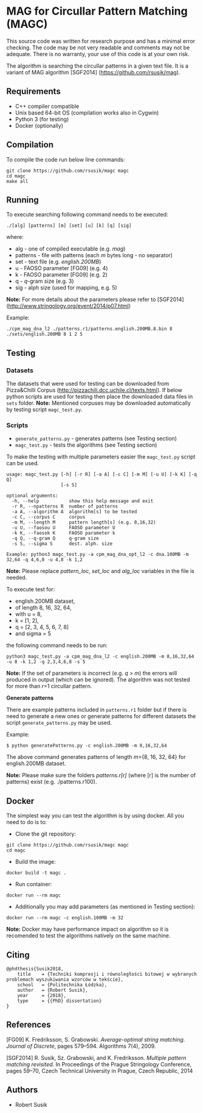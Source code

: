 # MAG for Circullar Pattern Matching (MAGC)

This source code was written for research purpose and has a minimal error checking. The code may be not very readable and comments may not be adequate. There is no warranty, your use of this code is at your own risk.

The algorithm is searching the circullar patterns in a given text file. It is a variant of MAG algorithm [SGF2014] (https://github.com/rsusik/mag).

## Requirements
* C++ compiler compatible 
* Unix based 64-bit OS (compilation works also in Cygwin)
* Python 3 (for testing)
* Docker (optionally)

## Compilation
To compile the code run below line commands:
```shell
git clone https://github.com/rsusik/magc magc
cd magc
make all
```

## Running
To execute searching following command needs to be executed:

```shell 
./[alg] [patterns] [m] [set] [u] [k] [q] [sig]
```
where:
* alg      - one of compiled executable (e.g. *mag*)
* patterns - file with patterns (each *m* bytes long - no separator)
* set      - text file (e.g. *english.200MB*)
* u        - FAOSO parameter [FG09] (e.g. 4)
* k        - FAOSO parameter [FG09] (e.g. 2)
* q        - *q*-gram size (e.g. 3)
* sig      - alph size (used for mapping, e.g. 5)

**Note:** For more details about the parameters please refer to [SGF2014] (http://www.stringology.org/event/2014/p07.html)

Example:

```shell
./cpm_mag_dna_l2 ./patterns.r1/patterns.english.200MB.8.bin 8 ./sets/english.200MB 8 1 2 5
```

## Testing

### Datasets
The datasets that were used for testing can be downloaded from Pizza\&Chilli Corpus (http://pizzachili.dcc.uchile.cl/texts.html).
If below python scripts are used for testing then place the downloaded data files in `sets` folder.
**Note:** Mentioned corpuses may be downloaded automatically by testing script `magc_test.py`.

### Scripts
* `generate_patterns.py` - generates patterns (see Testing section)
* `magc_test.py`         - tests the algorithms (see Testing section)

To make the testing with multiple parameters easier the `magc_test.py` script can be used. 

```
usage: magc_test.py [-h] [-r R] [-a A] [-c C] [-m M] [-u U] [-k K] [-q Q]
                    [-s S]

optional arguments:
  -h, --help           show this help message and exit
  -r R, --npatterns R  number of patterns
  -a A, --algorithm A  algorithm[s] to be tested
  -c C, --corpus C     corpus
  -m M, --length M     pattern length[s] (e.g. 8,16,32)
  -u U, --faosou U     FAOSO parameter U
  -k K, --faosok K     FAOSO parameter k
  -q Q, --q-gram Q     q-gram size
  -s S, --sigma S      dest. alph. size

Example: python3 magc_test.py -a cpm_mag_dna_opt_l2 -c dna.100MB -m
32,64 -q 4,6,8 -u 4,8 -k 1,2
```

**Note:** Please replace *pattern_loc*, *set_loc* and *alg_loc* variables in the file is needed.

To execute test for:
- english.200MB dataset,
- of length 8, 16, 32, 64,
- with u = 8,
- k = [1, 2],
- q = [2, 3, 4, 5, 6, 7, 8]
- and sigma = 5

the following command needs to be run:

```shell
python3 magc_test.py -a cpm_mag_dna_l2 -c english.200MB -m 8,16,32,64 -u 8 -k 1,2 -q 2,3,4,6,8 -s 5
```

**Note:** If the set of parameters is incorrect (e.g. *q > m*) the errors will produced in output (which can be ignored). The algorithm was not tested for more than *r*=1 circullar pattern.

**Generate patterns**

There are example patterns included in `patterns.r1` folder but if there is need to generate a new ones or generate patterns for different datasets the script `generate_patterns.py` may be used.

Example:
```shell
$ python generatePatterns.py -c english.200MB -m 8,16,32,64
```

The above command generates patterns of length *m*={8, 16, 32, 64} for english.200MB dataset.

**Note:** Please make sure the folders *patterns.r[r]* (where [r] is the number of patterns) exist (e.g. ./patterns.r100).


## Docker

The simplest way you can test the algorithm is by using docker. All you need to do is to:

* Clone the git repository:
```shell
git clone https://github.com/rsusik/magc magc
cd magc
```

* Build the image:
```shell
docker build -t magc .
```

* Run container:
```shell
docker run --rm magc
```

* Additionally you may add parameters (as mentioned in Testing section):
```shell
docker run --rm magc -c english.100MB -m 32
```

**Note:** Docker may have performance impact on algorithm so it is recomended to 
test the algorithms natively on the same machine.

## Citing
	@phdthesis{Susik2018,
		title    = {Techniki kompresji i równoległości bitowej w wybranych problemach wyszukiwania wzorców w tekście},
		school   = {Politechnika Łódzka},
		author   = {Robert Susik},
		year     = {2018},
		type     = {{PhD} dissertation}
	}

## References
[FG09] K. Fredriksson, S. Grabowski.
*Average-optimal string matching. Journal of Discrete*,
pages 579–594. Algorithms 7(4), 2009.

[SGF2014] R. Susik, Sz. Grabowski, and K. Fredriksson.
*Multiple pattern matching revisited.*
In Proceedings of the Prague Stringology Conference, pages 59–70, Czech Technical University in Prague, Czech Republic, 2014


## Authors
* Robert Susik
